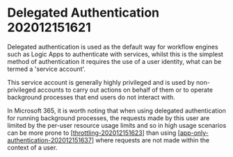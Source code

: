 # Delegated Authentication 202012151621

Delegated authentication is used as the default way for workflow engines such as Logic Apps to authenticate with services, whilst this is the simplest method of authentication it requires the use of a user identity, what can be termed a 'service account'.

This service account is generally highly privileged and is used by non-privileged accounts to carry out actions on behalf of them or to operate background processes that end users do not interact with.

In Microsoft 365, it is worth noting that when using delegated authentication for running background processes, the requests made by this user are limited by the per-user resource usage limits and so in high usage scenarios can be more prone to [[throttling-202012151623]] than using [[app-only-authentication-202012151637]] where requests are not made within the context of a user.

[//begin]: # "Autogenerated link references for markdown compatibility"
[throttling-202012151623]: throttling-202012151623 "Throttling 202012151623"
[app-only-authentication-202012151637]: app-only-authentication-202012151637 "App Only Authentication 202012151637"
[//end]: # "Autogenerated link references"
